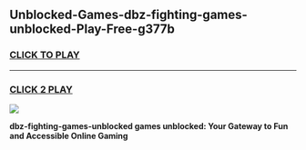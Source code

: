 
## Unblocked-Games-dbz-fighting-games-unblocked-Play-Free-g377b
<h3>
<a href="https://premium76.site?title=dbz-fighting-games-unblocked&ref=18A1">CLICK TO PLAY</a></h3>
<hr>

<h3>
<a href="https://premium76.site?title=dbz-fighting-games-unblocked&ref=18A1">CLICK 2 PLAY</a>
  
</h3>

<a href="https://premium76.site?title=dbz-fighting-games-unblocked&ref=18A1"><img src="https://clearcache.store/games.png"></a>


**dbz-fighting-games-unblocked games unblocked: Your Gateway to Fun and Accessible Online Gaming**
